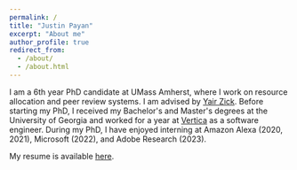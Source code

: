 ```yaml
---
permalink: /
title: "Justin Payan"
excerpt: "About me"
author_profile: true
redirect_from: 
  - /about/
  - /about.html
---
```


I am a 6th year PhD candidate at UMass Amherst, where I work on resource allocation and peer review systems. I am advised by [Yair Zick](https://people.umass.edu/yzick/). Before starting my PhD, I received my Bachelor's and Master's degrees at the University of Georgia and worked for a year at [Vertica](http://vertica.com) as a software engineer. During my PhD, I have enjoyed interning at Amazon Alexa (2020, 2021), Microsoft (2022), and Adobe Research (2023).

My resume is available [here](https://justinpayan.github.io/files/jp_resume.pdf).
